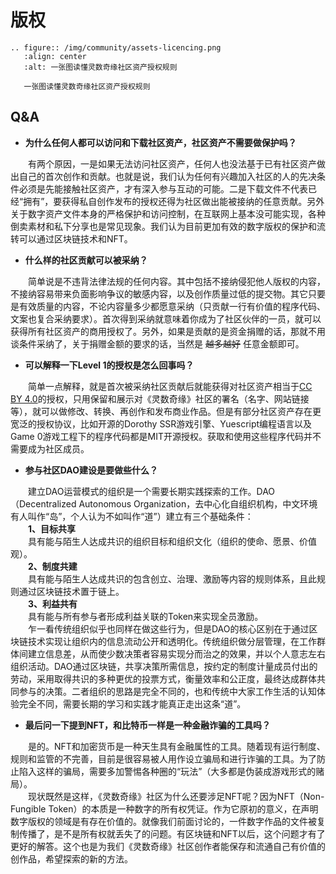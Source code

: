 # 版权

```{eval-rst}
.. figure:: /img/community/assets-licencing.png
   :align: center
   :alt: 一张图读懂灵数奇缘社区资产授权规则

   一张图读懂灵数奇缘社区资产授权规则
```

## Q&A

* **为什么任何人都可以访问和下载社区资产，社区资产不需要做保护吗？**

&emsp;&emsp;有两个原因，一是如果无法访问社区资产，任何人也没法基于已有社区资产做出自己的首次创作和贡献。也就是说，我们认为任何有兴趣加入社区的人的先决条件必须是先能接触社区资产，才有深入参与互动的可能。二是下载文件不代表已经“拥有”，要获得私自创作发布的授权还得为社区做出能被接纳的任意贡献。另外关于数字资产文件本身的严格保护和访问控制，在互联网上基本没可能实现，各种倒卖素材和私下分享也是常见现象。我们认为目前更加有效的数字版权的保护和流转可以通过区块链技术和NFT。

* **什么样的社区贡献可以被采纳？**

&emsp;&emsp;简单说是不违背法律法规的任何内容。其中包括不接纳侵犯他人版权的内容，不接纳容易带来负面影响争议的敏感内容，以及创作质量过低的提交物。其它只要是有效质量的内容，不论内容量多少都愿意采纳（只贡献一行有价值的程序代码、文案也复合采纳要求）。首次得到采纳就意味着你成为了社区伙伴的一员，就可以获得所有社区资产的商用授权了。另外，如果是贡献的是资金捐赠的话，那就不用谈条件采纳了，关于捐赠金额的要求的话，当然是 <del>越多越好</del> 任意金额即可。

* **可以解释一下Level 1的授权是怎么回事吗？**

&emsp;&emsp;简单一点解释，就是首次被采纳社区贡献后就能获得对社区资产相当于[CC BY 4.0](https://creativecommons.org/licenses/by/4.0/deed.zh)的授权，只用保留和展示对《灵数奇缘》社区的署名（名字、网站链接等），就可以做修改、转换、再创作和发布商业作品。但是有部分社区资产存在更宽泛的授权协议，比如开源的Dorothy SSR游戏引擎、Yuescript编程语言以及Game 0游戏工程下的程序代码都是MIT开源授权。获取和使用这些程序代码并不需要成为社区成员。

* **参与社区DAO建设是要做些什么？**

&emsp;&emsp;建立DAO运营模式的组织是一个需要长期实践探索的工作。DAO（Decentralized Autonomous Organization，去中心化自组织机构，中文环境有人叫作“岛”，个人认为不如叫作“道”）建立有三个基础条件：  
&emsp;&emsp;**1、目标共享**  
&emsp;&emsp;具有能与陌生人达成共识的组织目标和组织文化（组织的使命、愿景、价值观）。  
&emsp;&emsp;**2、制度共建**  
&emsp;&emsp;具有能与陌生人达成共识的包含创立、治理、激励等内容的规则体系，且此规则通过区块链技术置于链上。  
&emsp;&emsp;**3、利益共有**  
&emsp;&emsp;具有能与所有参与者形成利益关联的Token来实现全员激励。  
&emsp;&emsp;乍一看传统组织似乎也同样在做这些行为，但是DAO的核心区别在于通过区块链技术实现让组织内的信息流动公开和透明化。传统组织做分层管理，在工作群体间建立信息差，从而使少数决策者容易实现分而治之的效果，并以个人意志左右组织活动。DAO通过区块链，共享决策所需信息，按约定的制度计量成员付出的劳动，采用取得共识的多种更优的投票方式，衡量效率和公正度，最终达成群体共同参与的决策。二者组织的思路是完全不同的，也和传统中大家工作生活的认知体验完全不同，需要长期的学习和实践才能真正走出这条“道”。

* **最后问一下提到NFT，和比特币一样是一种金融诈骗的工具吗？**

&emsp;&emsp;是的。NFT和加密货币是一种天生具有金融属性的工具。随着现有运行制度、规则和监管的不完善，目前是很容易被人用作设立骗局和进行诈骗的工具。为了防止陷入这样的骗局，需要多加警惕各种圈的“玩法”（大多都是伪装成游戏形式的赌局）。  
&emsp;&emsp;现状既然是这样，《灵数奇缘》社区为什么还要涉足NFT呢？因为NFT（Non-Fungible Token）的本质是一种数字的所有权凭证。作为它原初的意义，在声明数字版权的领域是有存在价值的。就像我们前面讨论的，一件数字作品的文件被复制传播了，是不是所有权就丢失了的问题。有区块链和NFT以后，这个问题才有了更好的解答。这个也是为我们《灵数奇缘》社区创作者能保存和流通自己有价值的创作品，希望探索的新的方法。

